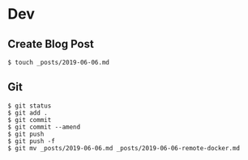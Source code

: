 # Dev

## Create Blog Post
    $ touch _posts/2019-06-06.md

## Git
    $ git status
    $ git add .
    $ git commit
    $ git commit --amend
    $ git push
    $ git push -f
    $ git mv _posts/2019-06-06.md _posts/2019-06-06-remote-docker.md
